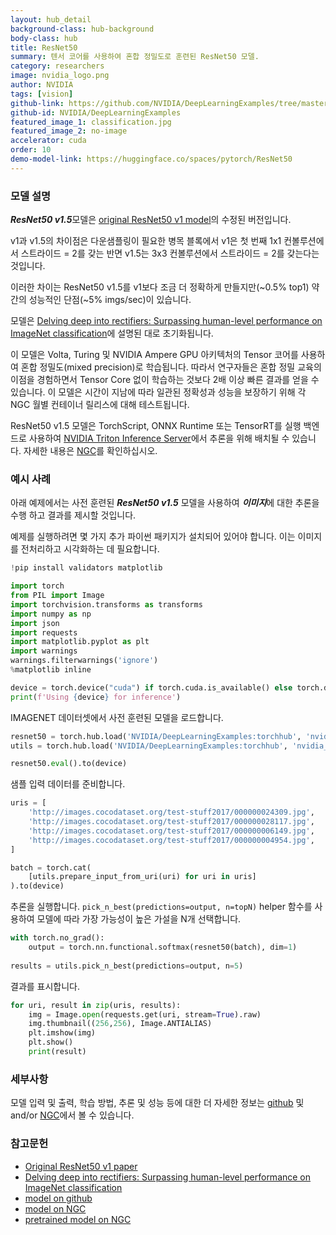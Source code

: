 ```yaml
---
layout: hub_detail
background-class: hub-background
body-class: hub
title: ResNet50
summary: 텐서 코어를 사용하여 혼합 정밀도로 훈련된 ResNet50 모델.
category: researchers
image: nvidia_logo.png
author: NVIDIA
tags: [vision]
github-link: https://github.com/NVIDIA/DeepLearningExamples/tree/master/PyTorch/Classification/ConvNets/resnet50v1.5
github-id: NVIDIA/DeepLearningExamples
featured_image_1: classification.jpg
featured_image_2: no-image
accelerator: cuda
order: 10
demo-model-link: https://huggingface.co/spaces/pytorch/ResNet50
---
```



### 모델 설명

***ResNet50 v1.5***모델은 [original ResNet50 v1 model](https://arxiv.org/abs/1512.03385)의 수정된 버전입니다.

v1과 v1.5의 차이점은 다운샘플링이 필요한 병목 블록에서 v1은 첫 번째 1x1 컨볼루션에서 스트라이드 = 2를 갖는 반면 v1.5는 3x3 컨볼루션에서 스트라이드 = 2를 갖는다는 것입니다.

이러한 차이는 ResNet50 v1.5를 v1보다 조금 더 정확하게 만들지만(\~0.5% top1) 약간의 성능적인 단점(\~5% imgs/sec)이 있습니다.

모델은 [Delving deep into rectifiers: Surpassing human-level performance on ImageNet classification](https://arxiv.org/pdf/1502.01852.pdf)에 설명된 대로 초기화됩니다.

이 모델은 Volta, Turing 및 NVIDIA Ampere GPU 아키텍처의 Tensor 코어를 사용하여 혼합 정밀도(mixed precision)로 학습됩니다. 따라서 연구자들은 혼합 정밀 교육의 이점을 경험하면서 Tensor Core 없이 학습하는 것보다 2배 이상 빠른 결과를 얻을 수 있습니다. 이 모델은 시간이 지남에 따라 일관된 정확성과 성능을 보장하기 위해 각 NGC 월별 컨테이너 릴리스에 대해 테스트됩니다.

ResNet50 v1.5 모델은 TorchScript, ONNX Runtime 또는 TensorRT를 실행 백엔드로 사용하여 [NVIDIA Triton Inference Server](https://github.com/NVIDIA/trtis-inference-server)에서 추론을 위해 배치될 수 있습니다. 자세한 내용은 [NGC](https://ngc.nvidia.com/catalog/resources/nvidia:resnet_for_triton_from_pytorch)를 확인하십시오.

### 예시 사례

아래 예제에서는 사전 훈련된 ***ResNet50 v1.5*** 모델을 사용하여 ***이미지***에 대한 추론을 수행 하고 결과를 제시할 것입니다.

예제를 실행하려면 몇 가지 추가 파이썬 패키지가 설치되어 있어야 합니다. 이는 이미지를 전처리하고 시각화하는 데 필요합니다.
```python
!pip install validators matplotlib
```

```python
import torch
from PIL import Image
import torchvision.transforms as transforms
import numpy as np
import json
import requests
import matplotlib.pyplot as plt
import warnings
warnings.filterwarnings('ignore')
%matplotlib inline

device = torch.device("cuda") if torch.cuda.is_available() else torch.device("cpu")
print(f'Using {device} for inference')
```

IMAGENET 데이터셋에서 사전 훈련된 모델을 로드합니다.
```python
resnet50 = torch.hub.load('NVIDIA/DeepLearningExamples:torchhub', 'nvidia_resnet50', pretrained=True)
utils = torch.hub.load('NVIDIA/DeepLearningExamples:torchhub', 'nvidia_convnets_processing_utils')

resnet50.eval().to(device)
```

샘플 입력 데이터를 준비합니다.
```python
uris = [
    'http://images.cocodataset.org/test-stuff2017/000000024309.jpg',
    'http://images.cocodataset.org/test-stuff2017/000000028117.jpg',
    'http://images.cocodataset.org/test-stuff2017/000000006149.jpg',
    'http://images.cocodataset.org/test-stuff2017/000000004954.jpg',
]

batch = torch.cat(
    [utils.prepare_input_from_uri(uri) for uri in uris]
).to(device)
```

추론을 실행합니다. `pick_n_best(predictions=output, n=topN)` helper 함수를 사용하여 모델에 따라 가장 가능성이 높은 가설을 N개 선택합니다.
```python
with torch.no_grad():
    output = torch.nn.functional.softmax(resnet50(batch), dim=1)
    
results = utils.pick_n_best(predictions=output, n=5)
```

결과를 표시합니다.
```python
for uri, result in zip(uris, results):
    img = Image.open(requests.get(uri, stream=True).raw)
    img.thumbnail((256,256), Image.ANTIALIAS)
    plt.imshow(img)
    plt.show()
    print(result)

```

### 세부사항
모델 입력 및 출력, 학습 방법, 추론 및 성능 등에 대한 더 자세한 정보는 [github](https://github.com/NVIDIA/DeepLearningExamples/tree/master/PyTorch/Classification/ConvNets/resnet50v1.5) 및 and/or [NGC](https://ngc.nvidia.com/catalog/resources/nvidia:resnet_50_v1_5_for_pytorch)에서 볼 수 있습니다.


### 참고문헌

 - [Original ResNet50 v1 paper](https://arxiv.org/abs/1512.03385)
 - [Delving deep into rectifiers: Surpassing human-level performance on ImageNet classification](https://arxiv.org/pdf/1502.01852.pdf)
 - [model on github](https://github.com/NVIDIA/DeepLearningExamples/tree/master/PyTorch/Classification/ConvNets/resnet50v1.5)
 - [model on NGC](https://ngc.nvidia.com/catalog/resources/nvidia:resnet_50_v1_5_for_pytorch)
 - [pretrained model on NGC](https://ngc.nvidia.com/catalog/models/nvidia:resnet50_pyt_amp)
 

